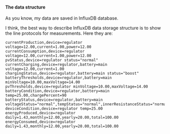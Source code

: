 #### The data structure

As you know, my data are saved in InfluxDB database.

I think, the best way to describe InfluxDB data storage structure is to show the line protocols for measurements. Here they are:

```
currentProduction,device=regulator voltage=12.00,current=1.00,power=12.00
currentConsumption,device=regulator voltage=12.00,current=1.00,power=12.00
pvStatus,device=regulator status="normal"
currentCharging,device=regulator,battery=main voltage=12.00,current=1.00
chargingStatus,device=regulator,battery=main status="boost"
batteryThresholds,device=regulator,battery=main minVoltage=10.00,maxVoltage=14.00
pvThresholds,device=regulator minVoltage=10.00,maxVoltage=14.00
batteryCondition,device=regulator,battery=main temp=25.00,chargePercent=90
batteryStatus,device=regulator,battery=main voltageStatus="normal",tempStatus="normal",innerResistanceStatus="normal"
deviceCondition,device=regulator temp=25.00
energyProduced,device=regulator daily=1.43,monthly=12.00,yearly=20.00,total=100.00
energyConsumed,device=regulator daily=1.43,monthly=12.00,yearly=20.00,total=100.00
```

